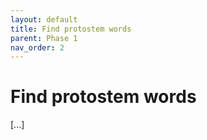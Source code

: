 ```yaml
---
layout: default
title: Find protostem words
parent: Phase 1
nav_order: 2
---
```


# Find protostem words

[...]
